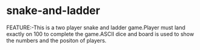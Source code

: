 # snake-and-ladder
FEATURE:-This is a two player snake and ladder game.Player must land exactly on 100 to complete the game.ASCII dice and board is used to show the numbers and the positon of players.
